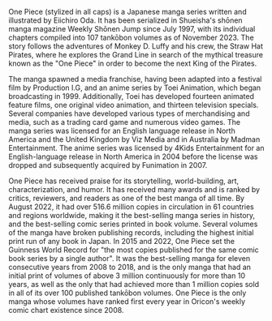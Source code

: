 One Piece (stylized in all caps) is a Japanese manga series written and illustrated by Eiichiro Oda. It has been serialized in Shueisha's shōnen manga magazine Weekly Shōnen Jump since July 1997, with its individual chapters compiled into 107 tankōbon volumes as of November 2023. The story follows the adventures of Monkey D. Luffy and his crew, the Straw Hat Pirates, where he explores the Grand Line in search of the mythical treasure known as the "One Piece" in order to become the next King of the Pirates.

The manga spawned a media franchise, having been adapted into a festival film by Production I.G, and an anime series by Toei Animation, which began broadcasting in 1999. Additionally, Toei has developed fourteen animated feature films, one original video animation, and thirteen television specials. Several companies have developed various types of merchandising and media, such as a trading card game and numerous video games. The manga series was licensed for an English language release in North America and the United Kingdom by Viz Media and in Australia by Madman Entertainment. The anime series was licensed by 4Kids Entertainment for an English-language release in North America in 2004 before the license was dropped and subsequently acquired by Funimation in 2007.

One Piece has received praise for its storytelling, world-building, art, characterization, and humor. It has received many awards and is ranked by critics, reviewers, and readers as one of the best manga of all time. By August 2022, it had over 516.6 million copies in circulation in 61 countries and regions worldwide, making it the best-selling manga series in history, and the best-selling comic series printed in book volume. Several volumes of the manga have broken publishing records, including the highest initial print run of any book in Japan. In 2015 and 2022, One Piece set the Guinness World Record for "the most copies published for the same comic book series by a single author". It was the best-selling manga for eleven consecutive years from 2008 to 2018, and is the only manga that had an initial print of volumes of above 3 million continuously for more than 10 years, as well as the only that had achieved more than 1 million copies sold in all of its over 100 published tankōbon volumes. One Piece is the only manga whose volumes have ranked first every year in Oricon's weekly comic chart existence since 2008.
